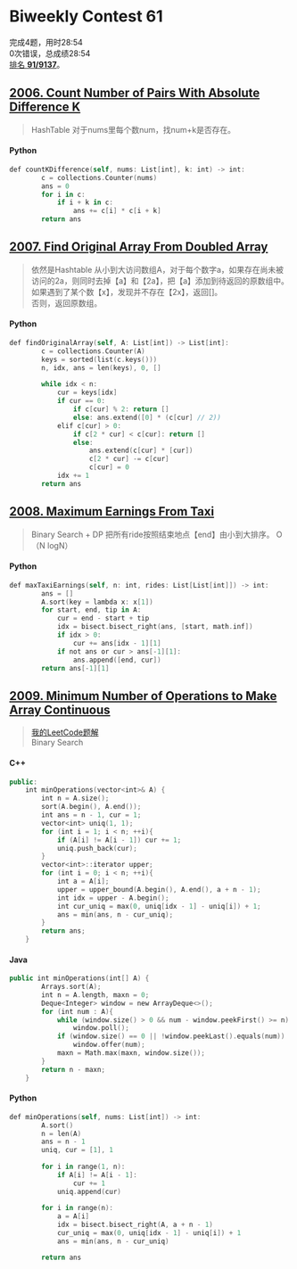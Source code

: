 # Biweekly Contest 61

完成4题，用时28:54\
0次错误，总成绩28:54\
[排名 **91/9137**](https://leetcode.com/contest/biweekly-contest-61/ranking/3/)。

## [2006. Count Number of Pairs With Absolute Difference K](https://leetcode.com/problems/count-number-of-pairs-with-absolute-difference-k/)

> HashTable
> 对于nums里每个数num，找num+k是否存在。
>


#### Python
```swift
def countKDifference(self, nums: List[int], k: int) -> int:
        c = collections.Counter(nums)
        ans = 0
        for i in c:
            if i + k in c:
                ans += c[i] * c[i + k]
        return ans
```

## [2007. Find Original Array From Doubled Array](https://leetcode.com/problems/find-original-array-from-doubled-array/)

> 依然是Hashtable
> 从小到大访问数组A，对于每个数字a，如果存在尚未被访问的2a，则同时去掉【a】和【2a】，把【a】添加到待返回的原数组中。  
> 如果遇到了某个数【x】，发现并不存在【2x】，返回[]。  
> 否则，返回原数组。
> 
#### Python
```swift
def findOriginalArray(self, A: List[int]) -> List[int]:
        c = collections.Counter(A)
        keys = sorted(list(c.keys()))
        n, idx, ans = len(keys), 0, []
        
        while idx < n:
            cur = keys[idx]
            if cur == 0:
                if c[cur] % 2: return []
                else: ans.extend([0] * (c[cur] // 2))
            elif c[cur] > 0:
                if c[2 * cur] < c[cur]: return []
                else:
                    ans.extend(c[cur] * [cur])
                    c[2 * cur] -= c[cur]
                    c[cur] = 0
            idx += 1
        return ans
```


## [2008. Maximum Earnings From Taxi](https://leetcode.com/problems/maximum-earnings-from-taxi/)

> Binary Search + DP
> 把所有ride按照结束地点【end】由小到大排序。
> O（N logN）
> 

#### Python
```swift
def maxTaxiEarnings(self, n: int, rides: List[List[int]]) -> int:
        ans = []
        A.sort(key = lambda x: x[1])
        for start, end, tip in A:
            cur = end - start + tip
            idx = bisect.bisect_right(ans, [start, math.inf])
            if idx > 0:
                cur += ans[idx - 1][1]
            if not ans or cur > ans[-1][1]:
                ans.append([end, cur])
        return ans[-1][1]
```

## [2009. Minimum Number of Operations to Make Array Continuous](https://leetcode.com/problems/minimum-number-of-operations-to-make-array-continuous/)

> [我的LeetCode题解](https://leetcode.com/problems/the-score-of-students-solving-math-expression/discuss/1486306/PythonJava-Explanation-with-pictures-DP)\
> Binary Search
> 
#### C++
```swift
public:
    int minOperations(vector<int>& A) {
        int n = A.size();
        sort(A.begin(), A.end());
        int ans = n - 1, cur = 1;
        vector<int> uniq(1, 1);
        for (int i = 1; i < n; ++i){
            if (A[i] != A[i - 1]) cur += 1;
            uniq.push_back(cur);
        }
        vector<int>::iterator upper;
        for (int i = 0; i < n; ++i){
            int a = A[i];
            upper = upper_bound(A.begin(), A.end(), a + n - 1);
            int idx = upper - A.begin();
            int cur_uniq = max(0, uniq[idx - 1] - uniq[i]) + 1;
            ans = min(ans, n - cur_uniq);
        }
        return ans;       
    }
```

#### Java
```swift
public int minOperations(int[] A) {
        Arrays.sort(A);
        int n = A.length, maxn = 0;
        Deque<Integer> window = new ArrayDeque<>();
        for (int num : A){
            while (window.size() > 0 && num - window.peekFirst() >= n)
                window.poll();
            if (window.size() == 0 || !window.peekLast().equals(num))
                window.offer(num);
            maxn = Math.max(maxn, window.size());
        }
        return n - maxn;    
    }
```


#### Python
```swift
def minOperations(self, nums: List[int]) -> int:
        A.sort()
        n = len(A)
        ans = n - 1
        uniq, cur = [1], 1
        
        for i in range(1, n):
            if A[i] != A[i - 1]: 
                cur += 1
            uniq.append(cur)
        
        for i in range(n):
            a = A[i]
            idx = bisect.bisect_right(A, a + n - 1)
            cur_uniq = max(0, uniq[idx - 1] - uniq[i]) + 1
            ans = min(ans, n - cur_uniq)

        return ans
```
